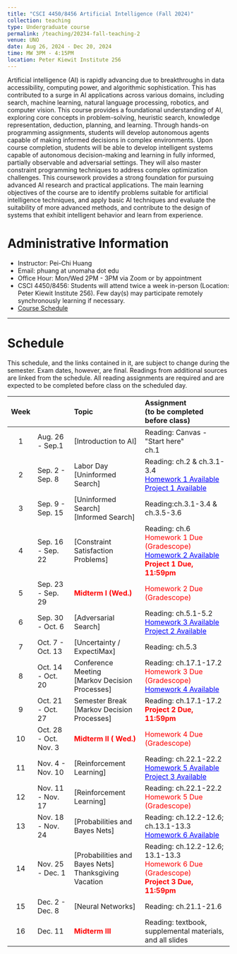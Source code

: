```yaml
---
title: "CSCI 4450/8456 Artificial Intelligence (Fall 2024)"
collection: teaching
type: Undergraduate course
permalink: /teaching/20234-fall-teaching-2
venue: UNO
date: Aug 26, 2024 - Dec 20, 2024
time: MW 3PM - 4:15PM
location: Peter Kiewit Institute 256 
---
```

Artificial intelligence (AI) is rapidly advancing due to breakthroughs in data accessibility, computing power, and algorithmic sophistication. This has contributed to a surge in AI applications across various domains, including search, machine learning, natural language processing, robotics, and computer vision. This course provides a foundational understanding of AI, exploring core concepts in problem-solving, heuristic search, knowledge representation, deduction, planning, and learning. Through hands-on programming assignments, students will develop autonomous agents capable of making informed decisions in complex environments. Upon course completion, students will be able to develop intelligent systems capable of autonomous decision-making and learning in fully informed, partially observable and adversarial settings. They will also master constraint programming techniques to address complex optimization challenges. This coursework provides a strong foundation for pursuing advanced AI research and practical applications. The main learning objectives of the course are to identify problems suitable for artificial intelligence techniques, and apply basic AI techniques and evaluate the suitability of more advanced methods, and contribute to the design of systems that exhibit intelligent behavior and learn from experience.

# Administrative Information
* Instructor: Pei-Chi Huang
* Email: phuang at unomaha dot edu
* Office Hour: Mon/Wed 2PM - 3PM via Zoom or by appointment
* CSCI 4450/8456: Students will attend twice a week in-person (Location: Peter Kiewit Institute 256). Few day(s) may participate remotely synchronously learning if necessary.
* [Course Schedule](#schedule)

---------------------------------------------------------------------------------------------------------------
# Schedule
This schedule, and the links contained in it, are subject to change during the semester. Exam dates, however, are final.
Readings from additional sources are linked from the schedule. All reading assignments are required and are expected to be completed before class on the scheduled day.



| Week |   	 |      		 Topic        		 | Assignment <br>(to be completed before class) |
|:----:|:----------|:------------------------------------|:----------------------------------------------|
| 1  |  Aug. 26  -   Sep.1  |   [Introduction to AI]  	 |     Reading: Canvas - "Start here"  <br> ch.1         |
| 2  |  Sep. 2  -   Sep. 8    |  Labor Day <br> [Uninformed Search]    	 |   Reading: ch.2 & ch.3.1-3.4  <br> <a href="" style="color:blue"> Homework 1 Available</a> <br> <a href="" style="color:blue">Project 1 Available</a> |
| 3  |  Sep. 9   -   Sep. 15   |  [Uninformed Search] <br>  [Informed Search]   | Reading:ch.3.1-3.4 & ch.3.5-3.6   |
| 4  |  Sep. 16  -   Sep. 22  |   [Constraint Satisfaction Problems]	 |   Reading:  ch.6   <br> <span style="color:red"> Homework 1 Due (Gradescope) <br> <a href="" style="color:blue"> Homework 2 Available</a>   <br> <span style="color:red"> **Project 1 Due, 11:59pm**</span>  |
| 5  |  Sep. 23  -   Sep. 29  |   <span style="color:red"> **Midterm I (Wed.)** </span>	 |     <span style="color:red"> Homework 2 Due (Gradescope)  |
| 6  |  Sep. 30  -   Oct. 6  |   [Adversarial Search]  		 |   Reading: ch.5.1-5.2  <br> <a href="" style="color:blue"> Homework 3 Available</a>  <br> <a href="" style="color:blue">Project 2 Available</a>     |
| 7  |  Oct. 7  -   Oct. 13  	 |   [Uncertainty / ExpectiMax]  	 |    Reading: ch.5.3    |
| 8  |  Oct. 14 - Oct. 20	|  Conference Meeting <br> [Markov Decision Processes]  |  Reading: ch.17.1-17.2 <br>  <span style="color:red"> Homework 3 Due (Gradescope) <br> <a href="" style="color:blue"> Homework 4 Available</a>  |
| 9    |   Oct. 21 - Oct. 27  |   Semester Break <br> [Markov Decision Processes]  |  Reading: ch.17.1-17.2  <br> <span style="color:red"> **Project 2 Due, 11:59pm**</span>   |
| 10  |  Oct. 28 - Oct. Nov. 3     |   <span style="color:red"> **Midterm II ( Wed.)** </span>  |   <span style="color:red"> Homework 4 Due (Gradescope)       |
| 11  |   Nov. 4 - Nov. 10 	 |  [Reinforcement Learning]    |   Reading: ch.22.1-22.2  <br> <a href="" style="color:blue"> Homework 5 Available</a>  <br> <a href="" style="color:blue">Project 3 Available</a>    |
| 12  |   Nov. 11 - Nov. 17  |	[Reinforcement Learning]    |   Reading: ch.22.1-22.2 <br>   <span style="color:red"> Homework 5 Due (Gradescope)            |
| 13  |   Nov. 18  - Nov. 24  |  [Probabilities and Bayes Nets] |    Reading: ch.12.2-12.6; ch.13.1-13.3    <br> <a href="" style="color:blue"> Homework 6 Available</a>   	 |
| 14 |   Nov. 25 - Dec. 1   |  [Probabilities and Bayes Nets] <br>  Thanksgiving Vacation |    Reading: ch.12.2-12.6; 13.1-13.3   <br>   <span style="color:red"> Homework 6 Due (Gradescope)  <br> <span style="color:red"> **Project 3 Due, 11:59pm**</span>          |
| 15  | Dec. 2 - Dec. 8 	 |   [Neural Networks]		 |  Reading: ch.21.1-21.6         |
| 16  | Dec. 11  |   <span style="color:red"> **Midterm III** </span> | Reading: textbook, supplemental materials, and all slides |






